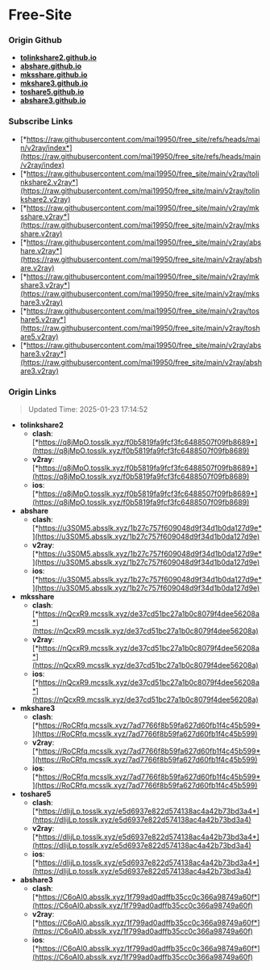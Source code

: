 # Free-Site

### Origin Github

- [**tolinkshare2.github.io**](https://github.com/tolinkshare2/tolinkshare2.github.io)
- [**abshare.github.io**](https://github.com/abshare/abshare.github.io)
- [**mksshare.github.io**](https://github.com/mksshare/mksshare.github.io)
- [**mkshare3.github.io**](https://github.com/mkshare3/mkshare3.github.io)
- [**toshare5.github.io**](https://github.com/toshare5/toshare5.github.io)
- [**abshare3.github.io**](https://github.com/abshare3/abshare3.github.io)

### Subscribe Links

- [*https://raw.githubusercontent.com/mai19950/free_site/refs/heads/main/v2ray/index*](https://raw.githubusercontent.com/mai19950/free_site/refs/heads/main/v2ray/index)
- [*https://raw.githubusercontent.com/mai19950/free_site/main/v2ray/tolinkshare2.v2ray*](https://raw.githubusercontent.com/mai19950/free_site/main/v2ray/tolinkshare2.v2ray)
- [*https://raw.githubusercontent.com/mai19950/free_site/main/v2ray/mksshare.v2ray*](https://raw.githubusercontent.com/mai19950/free_site/main/v2ray/mksshare.v2ray)
- [*https://raw.githubusercontent.com/mai19950/free_site/main/v2ray/abshare.v2ray*](https://raw.githubusercontent.com/mai19950/free_site/main/v2ray/abshare.v2ray)
- [*https://raw.githubusercontent.com/mai19950/free_site/main/v2ray/mkshare3.v2ray*](https://raw.githubusercontent.com/mai19950/free_site/main/v2ray/mkshare3.v2ray)
- [*https://raw.githubusercontent.com/mai19950/free_site/main/v2ray/toshare5.v2ray*](https://raw.githubusercontent.com/mai19950/free_site/main/v2ray/toshare5.v2ray)
- [*https://raw.githubusercontent.com/mai19950/free_site/main/v2ray/abshare3.v2ray*](https://raw.githubusercontent.com/mai19950/free_site/main/v2ray/abshare3.v2ray)

### Origin Links

> Updated Time: 2025-01-23 17:14:52

- **tolinkshare2**
  - **clash**: [*https://q8jMpO.tosslk.xyz/f0b5819fa9fcf3fc6488507f09fb8689*](https://q8jMpO.tosslk.xyz/f0b5819fa9fcf3fc6488507f09fb8689)
  - **v2ray**: [*https://q8jMpO.tosslk.xyz/f0b5819fa9fcf3fc6488507f09fb8689*](https://q8jMpO.tosslk.xyz/f0b5819fa9fcf3fc6488507f09fb8689)
  - **ios**: [*https://q8jMpO.tosslk.xyz/f0b5819fa9fcf3fc6488507f09fb8689*](https://q8jMpO.tosslk.xyz/f0b5819fa9fcf3fc6488507f09fb8689)
- **abshare**
  - **clash**: [*https://u3S0M5.absslk.xyz/1b27c757f609048d9f34d1b0da127d9e*](https://u3S0M5.absslk.xyz/1b27c757f609048d9f34d1b0da127d9e)
  - **v2ray**: [*https://u3S0M5.absslk.xyz/1b27c757f609048d9f34d1b0da127d9e*](https://u3S0M5.absslk.xyz/1b27c757f609048d9f34d1b0da127d9e)
  - **ios**: [*https://u3S0M5.absslk.xyz/1b27c757f609048d9f34d1b0da127d9e*](https://u3S0M5.absslk.xyz/1b27c757f609048d9f34d1b0da127d9e)
- **mksshare**
  - **clash**: [*https://nQcxR9.mcsslk.xyz/de37cd51bc27a1b0c8079f4dee56208a*](https://nQcxR9.mcsslk.xyz/de37cd51bc27a1b0c8079f4dee56208a)
  - **v2ray**: [*https://nQcxR9.mcsslk.xyz/de37cd51bc27a1b0c8079f4dee56208a*](https://nQcxR9.mcsslk.xyz/de37cd51bc27a1b0c8079f4dee56208a)
  - **ios**: [*https://nQcxR9.mcsslk.xyz/de37cd51bc27a1b0c8079f4dee56208a*](https://nQcxR9.mcsslk.xyz/de37cd51bc27a1b0c8079f4dee56208a)
- **mkshare3**
  - **clash**: [*https://RoCRfq.mcsslk.xyz/7ad7766f8b59fa627d60fb1f4c45b599*](https://RoCRfq.mcsslk.xyz/7ad7766f8b59fa627d60fb1f4c45b599)
  - **v2ray**: [*https://RoCRfq.mcsslk.xyz/7ad7766f8b59fa627d60fb1f4c45b599*](https://RoCRfq.mcsslk.xyz/7ad7766f8b59fa627d60fb1f4c45b599)
  - **ios**: [*https://RoCRfq.mcsslk.xyz/7ad7766f8b59fa627d60fb1f4c45b599*](https://RoCRfq.mcsslk.xyz/7ad7766f8b59fa627d60fb1f4c45b599)
- **toshare5**
  - **clash**: [*https://dIijLp.tosslk.xyz/e5d6937e822d574138ac4a42b73bd3a4*](https://dIijLp.tosslk.xyz/e5d6937e822d574138ac4a42b73bd3a4)
  - **v2ray**: [*https://dIijLp.tosslk.xyz/e5d6937e822d574138ac4a42b73bd3a4*](https://dIijLp.tosslk.xyz/e5d6937e822d574138ac4a42b73bd3a4)
  - **ios**: [*https://dIijLp.tosslk.xyz/e5d6937e822d574138ac4a42b73bd3a4*](https://dIijLp.tosslk.xyz/e5d6937e822d574138ac4a42b73bd3a4)
- **abshare3**
  - **clash**: [*https://C6oAI0.absslk.xyz/1f799ad0adffb35cc0c366a98749a60f*](https://C6oAI0.absslk.xyz/1f799ad0adffb35cc0c366a98749a60f)
  - **v2ray**: [*https://C6oAI0.absslk.xyz/1f799ad0adffb35cc0c366a98749a60f*](https://C6oAI0.absslk.xyz/1f799ad0adffb35cc0c366a98749a60f)
  - **ios**: [*https://C6oAI0.absslk.xyz/1f799ad0adffb35cc0c366a98749a60f*](https://C6oAI0.absslk.xyz/1f799ad0adffb35cc0c366a98749a60f)
